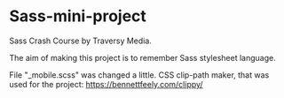# Sass-mini-project
Sass Crash Course by Traversy Media.

The aim of making this project is to remember Sass stylesheet language.

File "_mobile.scss" was changed a little. CSS clip-path maker, that was used for the project:
https://bennettfeely.com/clippy/

